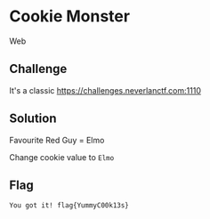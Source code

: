 # Cookie Monster
Web

## Challenge 

It's a classic https://challenges.neverlanctf.com:1110

## Solution

Favourite Red Guy = Elmo

Change cookie value to `Elmo`

## Flag

	You got it! flag{YummyC00k13s}
